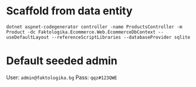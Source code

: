 # Scaffold from data entity
```
dotnet aspnet-codegenerator controller -name ProductsController -m Product -dc Faktologika.Ecommerce.Web.EcommerceDbContext --useDefaultLayout --referenceScriptLibraries --databaseProvider sqlite
```

# Default seeded admin 
User: `admin@faktologika.bg`
Pass: `qqz#123QWE`